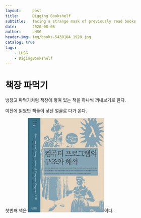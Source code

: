 ```yaml
---
layout:     post
title:      Digging Bookshelf
subtitle:   facing a strange mask of previously read books
date:       2020-08-06
author:     LHSG
header-img: img/books-5430104_1920.jpg
catalog: true
tags:
    - LHSG
    - DigingBookshelf
---
```

# 책장 파먹기
냉장고 파먹기처럼 책장에 쌓여 있는 책을 하나씩 꺼내보기로 한다.

이전에 읽었던 책들이 낯선 얼굴로 다가 온다.

첫번째 책은 ![SICP](img/book-sicp.png)이다.

